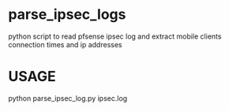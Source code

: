 parse_ipsec_logs
================

python script to read pfsense ipsec log and extract mobile clients connection times and ip addresses


USAGE
=====

python parse_ipsec_log.py ipsec.log
